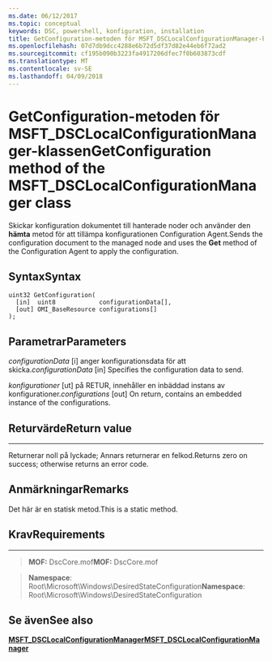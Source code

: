 ```yaml
---
ms.date: 06/12/2017
ms.topic: conceptual
keywords: DSC, powershell, konfiguration, installation
title: GetConfiguration-metoden för MSFT_DSCLocalConfigurationManager-klassen
ms.openlocfilehash: 07d7db9dcc4288e6b72d5df37d82e44eb6f72ad2
ms.sourcegitcommit: cf195b090b3223fa4917206dfec7f0b603873cdf
ms.translationtype: MT
ms.contentlocale: sv-SE
ms.lasthandoff: 04/09/2018
---
```

# <a name="getconfiguration-method-of-the-msftdsclocalconfigurationmanager-class"></a><span data-ttu-id="6e90b-103">GetConfiguration-metoden för MSFT_DSCLocalConfigurationManager-klassen</span><span class="sxs-lookup"><span data-stu-id="6e90b-103">GetConfiguration method of the MSFT_DSCLocalConfigurationManager class</span></span>

<span data-ttu-id="6e90b-104">Skickar konfiguration dokumentet till hanterade noder och använder den **hämta** metod för att tillämpa konfigurationen Configuration Agent.</span><span class="sxs-lookup"><span data-stu-id="6e90b-104">Sends the configuration document to the managed node and uses the **Get** method of the Configuration Agent to apply the configuration.</span></span>

<a name="syntax"></a><span data-ttu-id="6e90b-105">Syntax</span><span class="sxs-lookup"><span data-stu-id="6e90b-105">Syntax</span></span>
------

```mof
uint32 GetConfiguration(
  [in]  uint8            configurationData[],
  [out] OMI_BaseResource configurations[]
);
```

<a name="parameters"></a><span data-ttu-id="6e90b-106">Parametrar</span><span class="sxs-lookup"><span data-stu-id="6e90b-106">Parameters</span></span>
----------

<span data-ttu-id="6e90b-107">*configurationData* \[i\] anger konfigurationsdata för att skicka.</span><span class="sxs-lookup"><span data-stu-id="6e90b-107">*configurationData* \[in\] Specifies the configuration data to send.</span></span>

<span data-ttu-id="6e90b-108">*konfigurationer* \[ut\] på RETUR, innehåller en inbäddad instans av konfigurationer.</span><span class="sxs-lookup"><span data-stu-id="6e90b-108">*configurations* \[out\] On return, contains an embedded instance of the configurations.</span></span>

## <a name="return-value"></a><span data-ttu-id="6e90b-109">Returvärde</span><span class="sxs-lookup"><span data-stu-id="6e90b-109">Return value</span></span>
------------

<span data-ttu-id="6e90b-110">Returnerar noll på lyckade; Annars returnerar en felkod.</span><span class="sxs-lookup"><span data-stu-id="6e90b-110">Returns zero on success; otherwise returns an error code.</span></span>

## <a name="remarks"></a><span data-ttu-id="6e90b-111">Anmärkningar</span><span class="sxs-lookup"><span data-stu-id="6e90b-111">Remarks</span></span>

<span data-ttu-id="6e90b-112">Det här är en statisk metod.</span><span class="sxs-lookup"><span data-stu-id="6e90b-112">This is a static method.</span></span>

## <a name="requirements"></a><span data-ttu-id="6e90b-113">Krav</span><span class="sxs-lookup"><span data-stu-id="6e90b-113">Requirements</span></span>
------------
><span data-ttu-id="6e90b-114">**MOF:** DscCore.mof</span><span class="sxs-lookup"><span data-stu-id="6e90b-114">**MOF:** DscCore.mof</span></span>

><span data-ttu-id="6e90b-115">**Namespace**: Root\Microsoft\Windows\DesiredStateConfiguration</span><span class="sxs-lookup"><span data-stu-id="6e90b-115">**Namespace**: Root\Microsoft\Windows\DesiredStateConfiguration</span></span>


## <a name="see-also"></a><span data-ttu-id="6e90b-116">Se även</span><span class="sxs-lookup"><span data-stu-id="6e90b-116">See also</span></span>


[<span data-ttu-id="6e90b-117">**MSFT_DSCLocalConfigurationManager**</span><span class="sxs-lookup"><span data-stu-id="6e90b-117">**MSFT_DSCLocalConfigurationManager**</span></span>](msft-dsclocalconfigurationmanager.md)